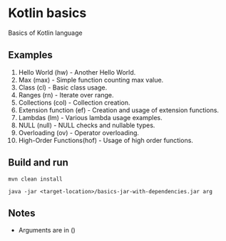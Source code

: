 # Kotlin basics

Basics of Kotlin language

## Examples
1. Hello World (hw) - Another Hello World.
2. Max (max) - Simple function counting max value.
3. Class (cl) - Basic class usage.
4. Ranges (rn) - Iterate over range.
5. Collections (col) - Collection creation.
6. Extension function (ef) - Creation and usage of extension functions.
7. Lambdas (lm) - Various lambda usage examples.
8. NULL (null) - NULL checks and nullable types.
9. Overloading (ov) - Operator overloading.
10. High-Order Functions(hof) - Usage of high order functions.


## Build and run

```
mvn clean install

java -jar <target-location>/basics-jar-with-dependencies.jar arg
```

## Notes

- Arguments are in ()
